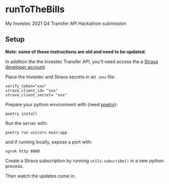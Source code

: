 # runToTheBills
My Investec 2021 Q4 Transfer API Hackathon submission


## Setup

**Note: some of these instructions are old and need to be updated.**

In addition the the Investec Transfer API, you'll need access the a [Strava developer account](https://developers.strava.com/docs/getting-started/).

Place the Investec and Strava secrets in an `.env` file:

```
verify_token="xxx"
strava_client_id= "xxx"
strava_client_secret= "xxx"
```

Prepare your python environment with (need [poetry](https://developers.strava.com/docs/getting-started/)):

```
poetry install
```

Run the server with:
```
poetry run uvicorn main:app
```

and if running locally,  expose a port with:

```
ngrok http 8000
```

Create a Strava subscription by running `utils.subscribe()` in a new python process.

Then watch the updates come in.
